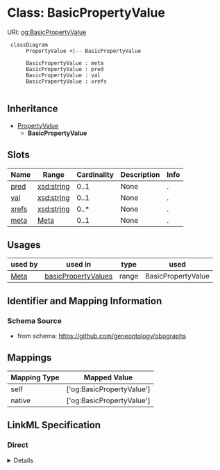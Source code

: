 # Class: BasicPropertyValue




URI: [og:BasicPropertyValue](https://github.com/geneontology/obographs/BasicPropertyValue)




```mermaid
 classDiagram
      PropertyValue <|-- BasicPropertyValue
      
      BasicPropertyValue : meta
      BasicPropertyValue : pred
      BasicPropertyValue : val
      BasicPropertyValue : xrefs
      

```





## Inheritance
* [PropertyValue](PropertyValue.md)
    * **BasicPropertyValue**



## Slots

| Name | Range | Cardinality | Description  | Info |
| ---  | --- | --- | --- | --- |
| [pred](pred.md) | [xsd:string](http://www.w3.org/2001/XMLSchema#string) | 0..1 | None  | . |
| [val](val.md) | [xsd:string](http://www.w3.org/2001/XMLSchema#string) | 0..1 | None  | . |
| [xrefs](xrefs.md) | [xsd:string](http://www.w3.org/2001/XMLSchema#string) | 0..* | None  | . |
| [meta](meta.md) | [Meta](Meta.md) | 0..1 | None  | . |


## Usages


| used by | used in | type | used |
| ---  | --- | --- | --- |
| [Meta](Meta.md) | [basicPropertyValues](basicPropertyValues.md) | range | BasicPropertyValue |



## Identifier and Mapping Information







### Schema Source


* from schema: https://github.com/geneontology/obographs







## Mappings

| Mapping Type | Mapped Value |
| ---  | ---  |
| self | ['og:BasicPropertyValue'] |
| native | ['og:BasicPropertyValue'] |


## LinkML Specification

<!-- TODO: investigate https://stackoverflow.com/questions/37606292/how-to-create-tabbed-code-blocks-in-mkdocs-or-sphinx -->

### Direct

<details>
```yaml
name: BasicPropertyValue
from_schema: https://github.com/geneontology/obographs
is_a: PropertyValue

```
</details>

### Induced

<details>
```yaml
name: BasicPropertyValue
from_schema: https://github.com/geneontology/obographs
is_a: PropertyValue
attributes:
  pred:
    name: pred
    from_schema: https://github.com/geneontology/obographs
    alias: pred
    owner: BasicPropertyValue
    range: string
  val:
    name: val
    from_schema: https://github.com/geneontology/obographs
    alias: val
    owner: BasicPropertyValue
    range: string
  xrefs:
    name: xrefs
    from_schema: https://github.com/geneontology/obographs
    multivalued: true
    alias: xrefs
    owner: BasicPropertyValue
    range: string
  meta:
    name: meta
    from_schema: https://github.com/geneontology/obographs
    alias: meta
    owner: BasicPropertyValue
    range: Meta

```
</details>